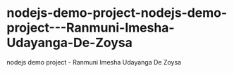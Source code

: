 # nodejs-demo-project-nodejs-demo-project---Ranmuni-Imesha-Udayanga-De-Zoysa
nodejs demo project - Ranmuni Imesha Udayanga De Zoysa
